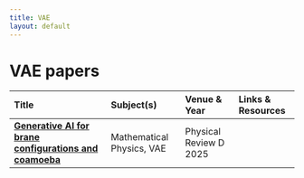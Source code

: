 ```yaml
---
title: VAE
layout: default
---
```


# VAE papers

| Title | Subject(s) | Venue & Year | Links & Resources |
| :--- | :--- | :--- | :--- |
| **[Generative AI for brane configurations and coamoeba](https://journals.aps.org/prd/abstract/10.1103/PhysRevD.111.086013)** | Mathematical Physics, VAE | Physical Review D 2025 | |